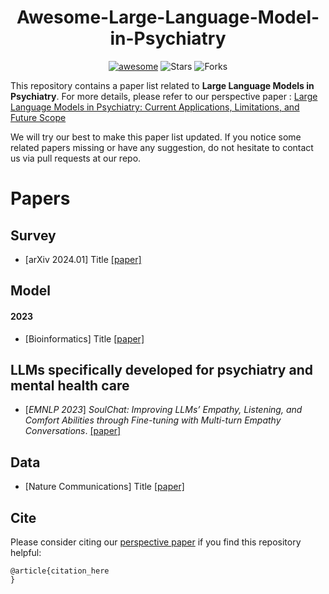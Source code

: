 <h1 align="center"><b>Awesome-Large-Language-Model-in-Psychiatry</b></h1>
<p align="center">
    <a href="https://awesome.re"><img src="https://awesome.re/badge.svg" alt="awesome"></a>
    <!-- <a href="https://"><img src="https://img.shields.io/badge/-Website-grey?logo=svelte&logoColor=white" alt="Website"></a> -->
    <img src="https://img.shields.io/github/stars/shuaizengMU/awesome-large-graph-model?color=yellow&label=Star" alt="Stars" >
    <img src="https://img.shields.io/github/forks/shuaizengMU/awesome-large-graph-model?color=blue&label=Fork" alt="Forks" >
</p>

This repository contains a paper list related to **Large Language Models in Psychiatry**. For more details, please refer to our perspective paper : [Large Language Models in Psychiatry: Current Applications, Limitations, and Future Scope](https://www.biorxiv.org/content/10.1101/2023.11.04.565642v1)

We will try our best to make this paper list updated. If you notice some related papers missing or have any suggestion, do not hesitate to contact us via pull requests at our repo.

# Papers

## Survey
- [arXiv 2024.01] Title [[paper]](Link_to_paper)

## Model

#### 2023
- [Bioinformatics] Title [[paper]](Link_to_paper)

## **LLMs specifically developed for psychiatry and mental health care**
- [*EMNLP 2023*] *SoulChat: Improving LLMs’ Empathy, Listening, and Comfort Abilities through Fine-tuning with Multi-turn Empathy Conversations*.  [[paper]](https://aclanthology.org/2023.findings-emnlp.83/)

## Data
- [Nature Communications] Title [[paper]](Link_to_data)

## Cite

Please consider citing our [perspective paper](Link_to_paper) if you find this repository helpful:
```
@article{citation_here
}
```